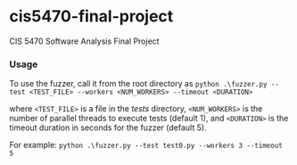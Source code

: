 # cis5470-final-project
CIS 5470 Software Analysis Final Project

### Usage
To use the fuzzer, call it from the root directory as
`python .\fuzzer.py --test <TEST_FILE> --workers <NUM_WORKERS> --timeout <DURATION>`

where `<TEST_FILE>` is a file in the _tests_ directory, `<NUM_WORKERS>` is the number
of parallel threads to execute tests (default 1), and `<DURATION>` is the timeout
duration in seconds for the fuzzer (default 5).

For example: `python .\fuzzer.py --test test0.py --workers 3 --timeout 5`